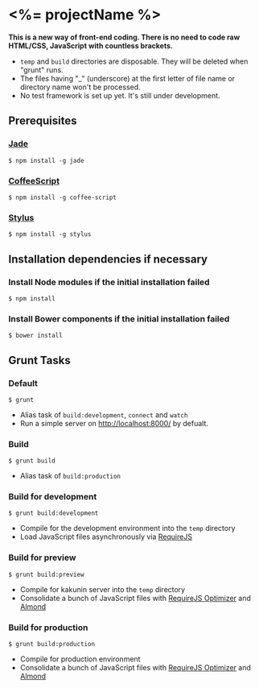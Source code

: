 # <%= projectName %>

**This is a new way of front-end coding. There is no need to code raw HTML/CSS, JavaScript with countless brackets.**

- `temp` and `build` directories are disposable. They will be deleted when "grunt" runs.
- The files having "_" (underscore) at the first letter of file name or directory name won't be processed.
- No test framework is set up yet. It's still under development.

## Prerequisites

### [Jade](http://jade-lang.com/)

```
$ npm install -g jade
```

### [CoffeeScript](http://coffeescript.org/)

```
$ npm install -g coffee-script
```

### [Stylus](http://learnboost.github.io/stylus/)

```
$ npm install -g stylus
```


## Installation dependencies if necessary

### Install Node modules if the initial installation failed

```
$ npm install
```

### Install Bower components if the initial installation failed

```
$ bower install
```

## Grunt Tasks

### Default

```
$ grunt
```

- Alias task of `build:development`, `connect` and `watch`
- Run a simple server on [http://localhost:8000/](http://localhost:8000/) by defualt.

### Build

```
$ grunt build
```

- Alias task of `build:production`

### Build for development

```
$ grunt build:development
```

- Compile for the development environment into the `temp` directory
- Load JavaScript files asynchronously via [RequireJS](http://requirejs.org/)

### Build for preview

```
$ grunt build:preview
```

- Compile for kakunin server into the `temp` directory
- Consolidate a bunch of JavaScript files with [RequireJS Optimizer](http://requirejs.org/docs/optimization.html) and [Almond](https://github.com/jrburke/almond)

### Build for production

```
$ grunt build:production
```

- Compile for production environment
- Consolidate a bunch of JavaScript files with [RequireJS Optimizer](http://requirejs.org/docs/optimization.html) and [Almond](https://github.com/jrburke/almond)
